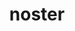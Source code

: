 ---
title: noster
meaning: our
ch: fourteen
pos: extotadjective
femstem: nostr
femend: a
neutstem: nostr
neutend: um
f2: yes
f: yes
---